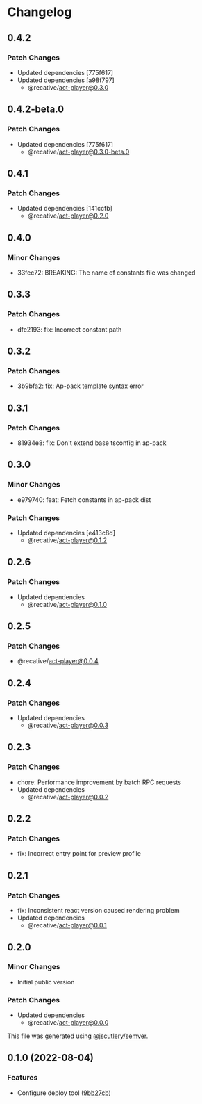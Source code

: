 # Changelog

## 0.4.2

### Patch Changes

- Updated dependencies [775f617]
- Updated dependencies [a98f797]
  - @recative/act-player@0.3.0

## 0.4.2-beta.0

### Patch Changes

- Updated dependencies [775f617]
  - @recative/act-player@0.3.0-beta.0

## 0.4.1

### Patch Changes

- Updated dependencies [141ccfb]
  - @recative/act-player@0.2.0

## 0.4.0

### Minor Changes

- 33fec72: BREAKING: The name of constants file was changed

## 0.3.3

### Patch Changes

- dfe2193: fix: Incorrect constant path

## 0.3.2

### Patch Changes

- 3b9bfa2: fix: Ap-pack template syntax error

## 0.3.1

### Patch Changes

- 81934e8: fix: Don't extend base tsconfig in ap-pack

## 0.3.0

### Minor Changes

- e979740: feat: Fetch constants in ap-pack dist

### Patch Changes

- Updated dependencies [e413c8d]
  - @recative/act-player@0.1.2

## 0.2.6

### Patch Changes

- Updated dependencies
  - @recative/act-player@0.1.0

## 0.2.5

### Patch Changes

- @recative/act-player@0.0.4

## 0.2.4

### Patch Changes

- Updated dependencies
  - @recative/act-player@0.0.3

## 0.2.3

### Patch Changes

- chore: Performance improvement by batch RPC requests
- Updated dependencies
  - @recative/act-player@0.0.2

## 0.2.2

### Patch Changes

- fix: Incorrect entry point for preview profile

## 0.2.1

### Patch Changes

- fix: Inconsistent react version caused rendering problem
- Updated dependencies
  - @recative/act-player@0.0.1

## 0.2.0

### Minor Changes

- Initial public version

### Patch Changes

- Updated dependencies
  - @recative/act-player@0.0.0

This file was generated using [@jscutlery/semver](https://github.com/jscutlery/semver).

## 0.1.0 (2022-08-04)

### Features

- Configure deploy tool ([9bb27cb](https://github.com/recative/recative-system/commit/9bb27cb7512d097b7d4e385876db3e90a8da24ec))
